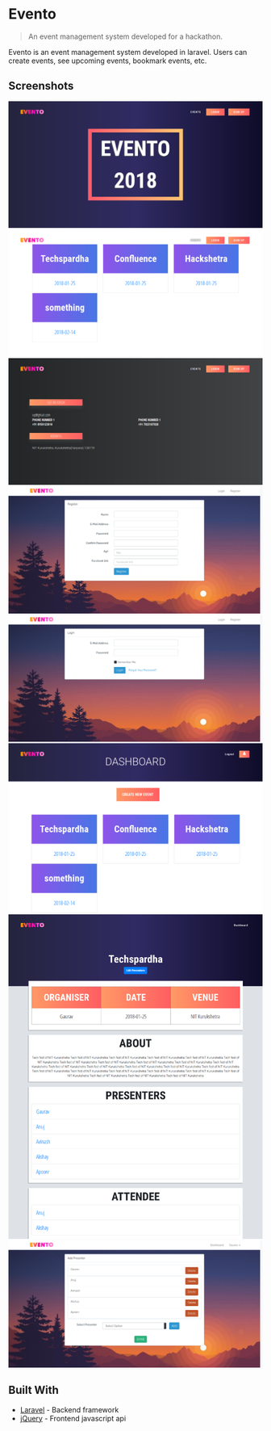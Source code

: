 # Evento
> An event management system developed for a hackathon.

Evento is an event management system developed in laravel. Users can create events, see upcoming events, bookmark events, etc.

## Screenshots
![Home page1](sample/sample1.png)
![Home page2](sample/sample2.png)
![Home page3](sample/sample3.png)
![Signup](sample/sample4.png)
![Login](sample/sample5.png)
![Dashboard](sample/sample6.png)
![Event](sample/sample7.png)
![Edit event](sample/sample8.png)

## Built With

* [Laravel](https://laravel.com/docs/5.5) - Backend framework
* [jQuery](https://api.jquery.com/) - Frontend javascript api
